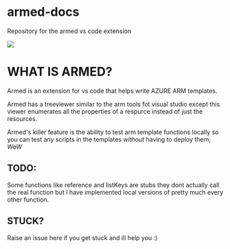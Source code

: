 # armed-docs
Repository for the armed vs code extension

<img src="https://github.com/GoEddie/armed-docs/blob/master/ARMED.gif?raw=true" />

# WHAT IS ARMED?

Armed is an extension for vs code that helps write AZURE ARM templates.

Armed has a treeviewer similar to the arm tools fot visual studio except this viewer enumerates all the properties of a respurce instead of just the resources.

Armed's killer feature is the ability to test arm template functions locally so you can test any scripts in the templates *without* having to deploy them, _WoW_

## TODO:

Some functions like reference and listKeys are stubs they dont actually call the real function but I have implemented local versions of pretty much every other function.

## STUCK?

Raise an issue here if you get stuck and ill help you :)

